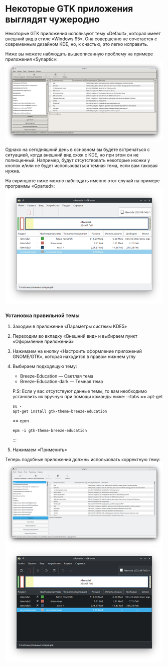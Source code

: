 # Некоторые GTK приложения  выглядят чужеродно

Некоторые GTK приложения используют тему «Default», которая имеет внешний вид в стиле «Windows 95».
Она совершенно не сочетается с современным дизайном KDE, но, к счастью, это легко исправить.

Ниже вы можете наблюдать вышеописанную проблему на примере приложения «Synaptic»:
![Default тема, приложение Synaptic](./img/default_theme.png)


Однако на сегодняшний день в основном вы будете встречаться с ситуацией, когда внешний вид схож с KDE, но при этом он не полноценный.
Например, будут отсутствовать некоторые иконки у кнопок и/или не будет использоваться темная тема, если вам таковая нужна.

На скриншоте ниже можно наблюдать именно этот случай на примере программы «Gparted»:
![Сломанная KDE-подобная тема, приложение Gparted](./img/broken_gparted.png)

### Установка правильной темы
1. Заходим в приложение «Параметры системы KDE5»
2. Переходим во вкладку «Внешний вид» и выбираем пункт «Оформление приложений»
3. Нажимаем на кнопку «Настроить оформление приложений GNOME/GTK», которая находится в правом нижнем углу
4. Выбираем подходящую тему:
   - Breeze-Education — Светлая тема
   - Breeze-Education-dark — Темная тема

   P.S: Если у вас отсутствуют данные темы, то вам необходимо установить их вручную при помощи команды ниже:
   :::tabs
   == apt-get
   ```shell
   su -
   apt-get install gtk-theme-breeze-education
   ```

   == epm
   ```shell
   epm -i gtk-theme-breeze-education
   ```
   :::
5. Нажимаем «Применить»

Теперь подобные приложения должны использовать корректную тему:
![Breeze тема, приложение Synaptic](./img/breeze_theme.png)
![Темная Breeze тема, приложение Gparted](./img/correct_gparted.png)

